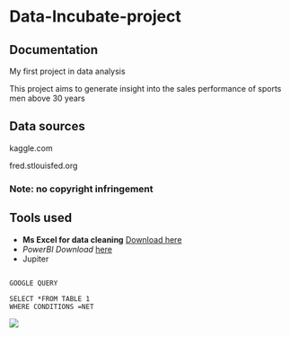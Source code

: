 # Data-Incubate-project

## Documentation
My first project in data analysis 

This project aims to generate insight into the sales performance of sports men above 30 years
## Data sources
kaggle.com

fred.stlouisfed.org
### Note: no copyright infringement
## Tools used
- **Ms Excel for data cleaning** [Download here](www.microsoft.com)
- *PowerBI Download* [here](https://microsoft.com)
- Jupiter
```

GOOGLE QUERY

SELECT *FROM TABLE 1
WHERE CONDITIONS =NET

```
![](APOP)
